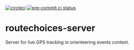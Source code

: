 [![circleci](https://circleci.com/gh/routechoices/routechoices-server.svg?style=shield)](https://circleci.com/gh/routechoices/routechoices-server) [![pre-commit.ci status](https://results.pre-commit.ci/badge/github/routechoices/routechoices-server/master.svg)](https://results.pre-commit.ci/latest/github/routechoices/routechoices-server/master)


routechoices-server
==================

Server for live GPS tracking in orienteering events context.
